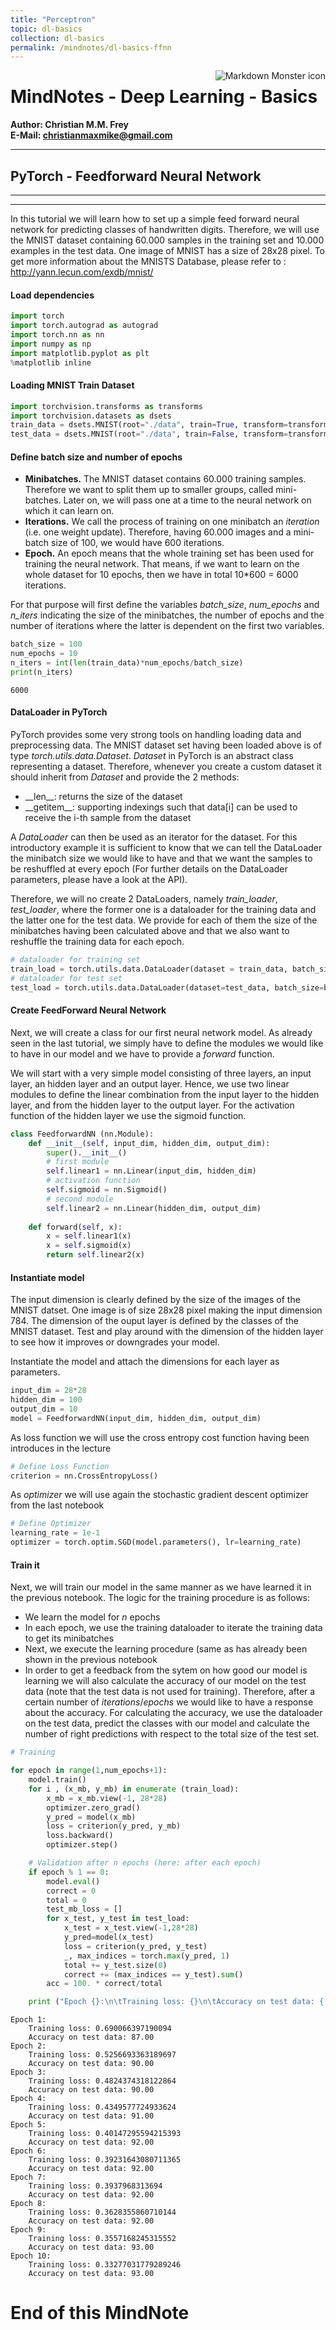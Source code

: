 ```yaml
---
title: "Perceptron"
topic: dl-basics
collection: dl-basics
permalink: /mindnotes/dl-basics-ffnn
---
```



<img src="logo_cmmf.png"
     alt="Markdown Monster icon"
     style="float: right" />
# MindNotes - Deep Learning - Basics

**Author: Christian M.M. Frey**  
**E-Mail: <christianmaxmike@gmail.com>**

---

## PyTorch - Feedforward Neural Network
---

---

In this tutorial we will learn how to set up a simple feed forward neural network for predicting classes of handwritten digits. Therefore, we will use the MNIST dataset containing 60.000 samples in the training set and 10.000 examples in the test data. One image of MNIST has a size of 28x28 pixel.
To get more information about the MNISTS Database, please refer to : http://yann.lecun.com/exdb/mnist/

#### Load dependencies


```python
import torch
import torch.autograd as autograd
import torch.nn as nn
import numpy as np
import matplotlib.pyplot as plt
%matplotlib inline
```

#### Loading MNIST Train Dataset


```python
import torchvision.transforms as transforms
import torchvision.datasets as dsets
train_data = dsets.MNIST(root="./data", train=True, transform=transforms.ToTensor(), download=True)
test_data = dsets.MNIST(root="./data", train=False, transform=transforms.ToTensor())
```

#### Define batch size and number of epochs

* **Minibatches.** The MNIST dataset contains 60.000 training samples. Therefore we want to split them up to smaller groups, called mini-batches. Later on, we will pass one at a time to the neural network on which it can learn on. 
* **Iterations.** We call the process of training on one minibatch an *iteration* (i.e. one weight update). Therefore, having 60.000 images and a mini-batch size of 100, we would have 600 iterations.
* **Epoch.** An epoch means that the whole training set has been used for training the neural network. That means, if we want to learn on the whole dataset for 10 epochs, then we have in total 10*600 = 6000 iterations.


For that purpose will first define the variables *batch_size*, *num_epochs* and *n_iters* indicating the size of the minibatches, the number of epochs and the number of iterations where the latter is dependent on the first two variables.


```python
batch_size = 100
num_epochs = 10
n_iters = int(len(train_data)*num_epochs/batch_size)
print(n_iters)
```

    6000


#### DataLoader in PyTorch
PyTorch provides some very strong tools on handling loading data and preprocessing data. The MNIST dataset set having been loaded above is of type *torch.utils.data.Dataset*. *Dataset* in PyTorch is an abstract class representing a dataset. Therefore, whenever you create a custom dataset it should inherit from *Dataset* and provide the 2 methods:
* \_\_len\_\_: returns the size of the dataset
* \_\_getitem\_\_: supporting indexings such that data[i] can be used to receive the i-th sample from the dataset

A *DataLoader* can then be used as an iterator for the dataset. For this introductory example it is sufficient to know that we can tell the DataLoader the minibatch size we would like to have and that we want the samples to be reshuffled at every epoch (For further details on the DataLoader parameters, please have a look at the API).

Therefore, we will no create 2 DataLoaders, namely *train\_loader*, *test\_loader*, where the former one is a dataloader for the training data and the latter one for the test data. We provide for each of them the size of the minibatches having been calculated above and that we also want to reshuffle the training data for each epoch. 


```python
# dataloader for training set
train_load = torch.utils.data.DataLoader(dataset = train_data, batch_size=batch_size, shuffle=True)
# dataloader for test set
test_load = torch.utils.data.DataLoader(dataset=test_data, batch_size=batch_size, shuffle=False)
```

#### Create FeedForward Neural Network
Next, we will create a class for our first neural network model. As already seen in the last tutorial, we simply have to define the modules we would like to have in our model and we have to provide a *forward* function. 

We will start with a very simple model consisting of three layers, an input layer, an hidden layer and an output layer. Hence, we use two linear modules to define the linear combination from the input layer to the hidden layer, and from the hidden layer to the output layer. For the activation function of the hidden layer we use the sigmoid function. 


```python
class FeedforwardNN (nn.Module):
    def __init__(self, input_dim, hidden_dim, output_dim):
        super().__init__()
        # first module
        self.linear1 = nn.Linear(input_dim, hidden_dim)
        # activation function
        self.sigmoid = nn.Sigmoid()
        # second module
        self.linear2 = nn.Linear(hidden_dim, output_dim)
        
    def forward(self, x):
        x = self.linear1(x)
        x = self.sigmoid(x)
        return self.linear2(x)
```

#### Instantiate model
The input dimension is clearly defined by the size of the images of the MNIST datset. One image is of size 28x28 pixel making the input dimension 784. The dimension of the ouput layer is defined by the classes of the MNIST dataset. Test and play around with the dimension of the hidden layer to see how it improves or downgrades your model. 

Instantiate the model and attach the dimensions for each layer as parameters.


```python
input_dim = 28*28
hidden_dim = 100
output_dim = 10
model = FeedforwardNN(input_dim, hidden_dim, output_dim)
```

As loss function we will use the cross entropy cost function having been introduces in the lecture


```python
# Define Loss Function
criterion = nn.CrossEntropyLoss()
```

As *optimizer* we will use again the stochastic gradient descent optimizer from the last notebook


```python
# Define Optimizer
learning_rate = 1e-1
optimizer = torch.optim.SGD(model.parameters(), lr=learning_rate)
```

#### Train it
Next, we will train our model in the same manner as we have learned it in the previous notebook. The logic for the training procedure is as follows: 
* We learn the model for $n$ epochs
* In each epoch, we use the training dataloader to iterate the training data to get its minibatches
* Next, we execute the learning procedure (same as has already been shown in the previous notebook
* In order to get a feedback from the sytem on how good our model is learning we will also calculate the accuracy of our model on the test data (note that the test data is not used for training). Therefore, after a certain number of *iterations*/*epochs* we would like to have a response about the accuracy. For calculating the accuracy, we use the dataloader on the test data, predict the classes with our model and calculate the number of right predictions with respect to the total size of the test set. 


```python
# Training

for epoch in range(1,num_epochs+1):
    model.train()
    for i , (x_mb, y_mb) in enumerate (train_load):
        x_mb = x_mb.view(-1, 28*28)
        optimizer.zero_grad()
        y_pred = model(x_mb)
        loss = criterion(y_pred, y_mb)
        loss.backward()
        optimizer.step()

    # Validation after n epochs (here: after each epoch)
    if epoch % 1 == 0:
        model.eval()
        correct = 0
        total = 0 
        test_mb_loss = []
        for x_test, y_test in test_load:
            x_test = x_test.view(-1,28*28)
            y_pred=model(x_test)
            loss = criterion(y_pred, y_test)
            _, max_indices = torch.max(y_pred, 1)
            total += y_test.size(0)
            correct += (max_indices == y_test).sum()
        acc = 100. * correct/total

    print ("Epoch {}:\n\tTraining loss: {}\n\tAccuracy on test data: {:.2f}".format(epoch,  loss.item(), acc))
```

    Epoch 1:
    	Training loss: 0.690066397190094
    	Accuracy on test data: 87.00
    Epoch 2:
    	Training loss: 0.5256693363189697
    	Accuracy on test data: 90.00
    Epoch 3:
    	Training loss: 0.4824374318122864
    	Accuracy on test data: 90.00
    Epoch 4:
    	Training loss: 0.4349577724933624
    	Accuracy on test data: 91.00
    Epoch 5:
    	Training loss: 0.40147295594215393
    	Accuracy on test data: 92.00
    Epoch 6:
    	Training loss: 0.39231643080711365
    	Accuracy on test data: 92.00
    Epoch 7:
    	Training loss: 0.3937968313694
    	Accuracy on test data: 92.00
    Epoch 8:
    	Training loss: 0.3628355860710144
    	Accuracy on test data: 92.00
    Epoch 9:
    	Training loss: 0.3557168245315552
    	Accuracy on test data: 93.00
    Epoch 10:
    	Training loss: 0.33277031779289246
    	Accuracy on test data: 93.00


# End of this MindNote

